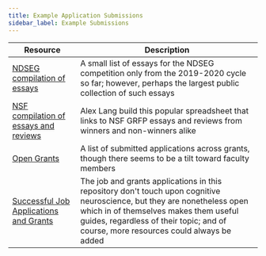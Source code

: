 ```yaml
---
title: Example Application Submissions
sidebar_label: Example Submissions
---
```


| Resource | Description |
|----------|-------------|
| [NDSEG compilation of essays](https://drive.google.com/drive/folders/1Ut7fWlFrpmuyZOaqsca_-zxcPE2KSub-) | A small list of essays for the NDSEG competition only from the 2019-2020 cycle so far; however, perhaps the largest public collection of such essays |
| [NSF compilation of essays and reviews](https://www.alexhunterlang.com/nsf-fellowship#h.p_ID_272) | Alex Lang build this popular spreadsheet that links to NSF GRFP essays and reviews from winners and non-winners alike |
| [Open Grants](https://www.ogrants.org/) | A list of submitted applications across grants, though there seems to be a tilt toward faculty members |
| [Successful Job Applications and Grants](https://github.com/RILAB/statements) | The job and grants applications in this repository don't touch upon cognitive neuroscience, but they are nonetheless open which in of themselves makes them useful guides, regardless of their topic; and of course, more resources could always be added |
